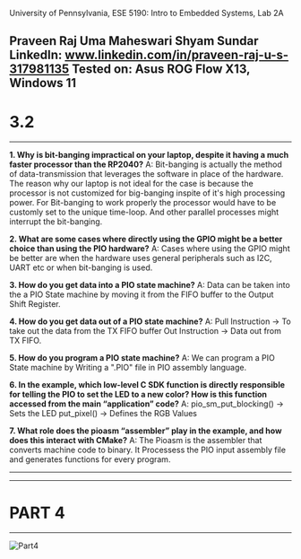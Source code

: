 University of Pennsylvania, ESE 5190: Intro to Embedded Systems, Lab 2A

Praveen Raj Uma Maheswari Shyam Sundar
    LinkedIn: www.linkedin.com/in/praveen-raj-u-s-317981135
Tested on: Asus ROG Flow X13, Windows 11
---------------------------------------------------------------------------------------------------------------------------------------------
# 3.2
----------------------------------------------------------------------------------------------------------------------------------------------
**1. Why is bit-banging impractical on your laptop, despite it having a much faster processor than the RP2040?**
A: Bit-banging is actually the method of data-transmission that leverages the software in place of the hardware. The reason why our laptop is not ideal for the case is because the processor is not customized for big-banging inspite of it's high processing power. For Bit-banging to work properly the processor would have to be customly set to the unique time-loop. And other parallel processes might interrupt the bit-banging.

**2. What are some cases where directly using the GPIO might be a better choice than using the PIO hardware?**
A: Cases where using the GPIO might be better are when the hardware uses general peripherals such as I2C, UART etc or when bit-banging is used. 

**3. How do you get data into a PIO state machine?**
A: Data can be taken into the a PIO State machine by moving it from the FIFO buffer to the Output Shift Register.

**4. How do you get data out of a PIO state machine?**
A: Pull Instruction -> To take out the data from the TX FIFO buffer 
   Out Instruction -> Data out from TX FIFO.
   
**5. How do you program a PIO state machine?**
A: We can program a PIO State machine by Writing a ".PIO" file in PIO assembly language. 

**6. In the example, which low-level C SDK function is directly responsible for telling the PIO to set the LED to a new color? How is this function accessed from the main “application” code?**
A: pio_sm_put_blocking() -> Sets the LED 
   put_pixel() -> Defines the RGB Values
   
**7. What role does the pioasm “assembler” play in the example, and how does this interact with CMake?**
A: The Pioasm is the assembler that converts machine code to binary. It Processess the PIO input assembly file and generates functions for every program.

---------------------------------------------------------------------------------------------------------------------------------------------------------------





--------------------------------------------------------------------------------------------------------------------------------------------------------
# PART 4
---------------------------------------------------------------------------------------------------------------------------------------------------------

![Part4](https://user-images.githubusercontent.com/114270637/202566242-f4b87490-ab9c-466d-b8fa-78984efcb94c.gif)
